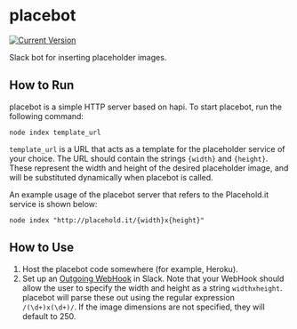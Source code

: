 # placebot

[![Current Version](https://img.shields.io/npm/v/placebot.svg)](https://www.npmjs.org/package/placebot)

Slack bot for inserting placeholder images.

## How to Run

placebot is a simple HTTP server based on hapi. To start placebot, run the following command:

`node index template_url`

`template_url` is a URL that acts as a template for the placeholder service of your choice. The URL should contain the strings `{width}` and `{height}`. These represent the width and height of the desired placeholder image, and will be substituted dynamically when placebot is called.

An example usage of the placebot server that refers to the Placehold.it service is shown below:

`node index "http://placehold.it/{width}x{height}"`

## How to Use

1. Host the placebot code somewhere (for example, Heroku).
2. Set up an [Outgoing WebHook](https://my.slack.com/services/new/outgoing-webhook) in Slack. Note that your WebHook should allow the user to specify the width and height as a string `widthxheight`. placebot will parse these out using the regular expression `/(\d+)x(\d+)/`. If the image dimensions are not specified, they will default to 250.
